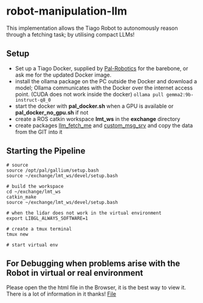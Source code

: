 # robot-manipulation-llm
This implementation allows the Tiago Robot to autonomously reason through a fetching task; by utilising compact LLMs! 

## Setup
- Set up a Tiago Docker, supplied by [Pal-Robotics](https://docs.pal-robotics.com/sdk-dev/development/docker-public) for the barebone, or ask me for the updated Docker image.
- install the ollama package on the PC outside the Docker and download a model; Ollama communicates with the Docker over the internet access point. (CUDA does not work inside the docker) ```ollama pull gemma2:9b-instruct-q8_0```
- start the docker with **pal_docker.sh** when a GPU is available or **pal_docker_no_gpu.sh** if not
- create a ROS catkin workspace **lmt_ws** in the **exchange** directory
- create packages [llm_fetch_me](./llm_fetch_me) and [custom_msg_srv](./custom_msg_srv) and copy the data from the GIT into it

## Starting the Pipeline
```
# source
source /opt/pal/gallium/setup.bash
source ~/exchange/lmt_ws/devel/setup.bash

# build the workspace
cd ~/exchange/lmt_ws
catkin_make
source ~/exchange/lmt_ws/devel/setup.bash

# when the lidar does not work in the virtual environment
export LIBGL_ALWAYS_SOFTWARE=1
```
```
# create a tmux terminal
tmux new

# start virtual env

```


## For Debugging when problems arise with the Robot in virtual or real environment
Please open the the html file in the Browser, it is the best way to view it. There is a lot of information in it thanks! [File](./How_to_start_and_operate.html)
